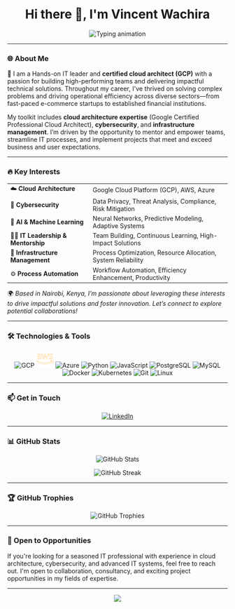 <h1 align="center">Hi there 👋, I'm Vincent Wachira</h1>

<p align="center">
  <img src="https://readme-typing-svg.herokuapp.com?font=Roboto&size=25&color=3C76A1&center=true&vCenter=true&lines=Experienced+IT+Professional;Cloud+Architect+and+Consultant;CyberSecurity+Enthusisast;Process+Automation;CI-CD+Pipelines;" alt="Typing animation">
</p>

---

### 🌐 About Me

<p>
   👋 I am a Hands-on IT leader and <strong>certified cloud architect (GCP)</strong> with a passion for building high-performing teams and delivering impactful technical solutions. Throughout my career, I've thrived on solving complex problems and driving operational efficiency across diverse sectors—from fast-paced e-commerce startups to established financial institutions.
</p>

<p>
   My toolkit includes <strong>cloud architecture expertise</strong> (Google Certified Professional Cloud Architect), <strong>cybersecurity</strong>, and <strong>infrastructure management</strong>. I’m driven by the opportunity to mentor and empower teams, streamline IT processes, and implement projects that meet and exceed business and user expectations.
</p>


---

### 🔥 Key Interests

<table>
   <tr>
      <td>☁️ <strong>Cloud Architecture</strong></td>
      <td>Google Cloud Platform (GCP), AWS, Azure</td>
   </tr>
   <tr>
      <td>🔐 <strong>Cybersecurity</strong></td>
      <td>Data Privacy, Threat Analysis, Compliance, Risk Mitigation</td>
   </tr>
   <tr>
      <td>🧠 <strong>AI & Machine Learning</strong></td>
      <td>Neural Networks, Predictive Modeling, Adaptive Systems</td>
   </tr>
   <tr>
      <td>👨‍💼 <strong>IT Leadership & Mentorship</strong></td>
      <td>Team Building, Continuous Learning, High-Impact Solutions</td>
   </tr>
   <tr>
      <td>🔧 <strong>Infrastructure Management</strong></td>
      <td>Process Optimization, Resource Allocation, System Reliability</td>
   </tr>
   <tr>
      <td>⚙️ <strong>Process Automation</strong></td>
      <td>Workflow Automation, Efficiency Enhancement, Productivity</td>
   </tr>
</table>

<p>🌍 <em>Based in Nairobi, Kenya, I’m passionate about leveraging these interests to drive impactful solutions and foster innovation. Let’s connect to explore potential collaborations!</em></p>


---

### 🛠️ Technologies & Tools

<p align="center">
  <!-- Cloud Providers -->
  <img src="https://cdn.jsdelivr.net/gh/devicons/devicon/icons/googlecloud/googlecloud-original.svg" alt="GCP" width="40" height="40"/>
  <img src="https://github.com/devicons/devicon/blob/v2.16.0/icons/amazonwebservices/amazonwebservices-line-wordmark.svg" alt="AWS" width="40" height="40"/>
  <img src="https://cdn.jsdelivr.net/gh/devicons/devicon/icons/azure/azure-original.svg" alt="Azure" width="40" height="40"/>

  <!-- Languages -->
  <img src="https://cdn.jsdelivr.net/gh/devicons/devicon/icons/python/python-original.svg" alt="Python" width="40" height="40"/>
  <img src="https://cdn.jsdelivr.net/gh/devicons/devicon/icons/javascript/javascript-original.svg" alt="JavaScript" width="40" height="40"/>

  <!-- Databases -->
  <img src="https://cdn.jsdelivr.net/gh/devicons/devicon/icons/postgresql/postgresql-original.svg" alt="PostgreSQL" width="40" height="40"/>
  <img src="https://cdn.jsdelivr.net/gh/devicons/devicon/icons/mysql/mysql-original.svg" alt="MySQL" width="40" height="40"/>

  <!-- DevOps & Tools -->
  <img src="https://cdn.jsdelivr.net/gh/devicons/devicon/icons/docker/docker-original.svg" alt="Docker" width="40" height="40"/>
  <img src="https://cdn.jsdelivr.net/gh/devicons/devicon/icons/kubernetes/kubernetes-plain.svg" alt="Kubernetes" width="40" height="40"/>
  <img src="https://cdn.jsdelivr.net/gh/devicons/devicon/icons/git/git-original.svg" alt="Git" width="40" height="40"/>
  <img src="https://cdn.jsdelivr.net/gh/devicons/devicon/icons/linux/linux-original.svg" alt="Linux" width="40" height="40"/>
</p>

---

### 📫 Get in Touch

<p align="center">
  <a href="https://www.linkedin.com/in/vincentwachira/" target="_blank"><img src="https://img.shields.io/badge/LinkedIn-%230077B5.svg?&style=for-the-badge&logo=linkedin&logoColor=white" alt="LinkedIn"></a>
</p>

---

### 📊 GitHub Stats

<p align="center">
  <img src="https://github-readme-stats.vercel.app/api?username=VinceBiggz&show_icons=true&theme=radical" alt="GitHub Stats">
</p>
<p align="center">
  <img src="https://github-readme-streak-stats.herokuapp.com/?user=VinceBiggz&theme=radical" alt="GitHub Streak">
</p>

---

### 🏆 GitHub Trophies

<p align="center">
  <img src="https://github-profile-trophy.vercel.app/?username=VinceBiggz&theme=onedark&row=1&column=6" alt="GitHub Trophies">
</p>

---

### 💼 Open to Opportunities
<p>
  If you're looking for a seasoned IT professional with experience in cloud architecture, cybersecurity, and advanced IT systems, feel free to reach out. I'm open to collaboration, consultancy, and exciting project opportunities in my fields of expertise.
</p>

---

<p align="center">
  <img src="https://img.shields.io/badge/Made%20with-Markdown%20&%20HTML-blueviolet?style=flat-square">
</p>
